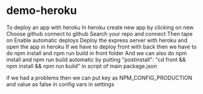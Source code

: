 # demo-heroku
To deploy an app with heroku
In heroku create new app by clicking on new
Choose github connect to github
Search your repo and connect
Then tape on Enable automatic deploys
Deploy the express server with heroku and open the app in heroku 
If we have to deploy front with back then we have to do npm install and npm run build in front folder
And we can also do npm install and npm run build automatic by putting  "postinstall": "cd front && npm install && npm run build" in script of main package.json

if we had a problems then we can put key as NPM_CONFIG_PRODUCTION and value as false in config vars in settings